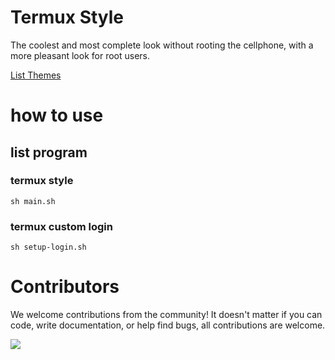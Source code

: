 # Termux Style
The coolest and most complete look without rooting the cellphone, with a more pleasant look for root users.

<a href="./THEMES.md">List Themes</a>

# how to use

## list program

### termux style
```shell
sh main.sh
```

### termux custom login
```shell
sh setup-login.sh
```

# Contributors
We welcome contributions from the community! It doesn't matter if you can code, write documentation, or help find bugs,
all contributions are welcome.

<a href="https://github.com/ryugenxd/Termux-style/graphs/contributors">
  <img src="https://contrib.rocks/image?repo=ryugenxd/Termux-style" />
</a>
